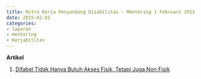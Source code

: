 ```yaml
---
title: Mitra Kerja Penyandang Disabilitas - Mentoring 1 Februari 2015
date: 2015-02-01
categories:
- laporan
- mentoring
- Kerjabilitas
---
```


**Artikel**

1. [Difabel Tidak Hanya Butuh Akses Fisik, Tetapi Juga Non Fisik](http://ciptamedia.org/difabel-tidak-hanya-butuh-akses-fisik-tetapi-juga-non-fisik/)
